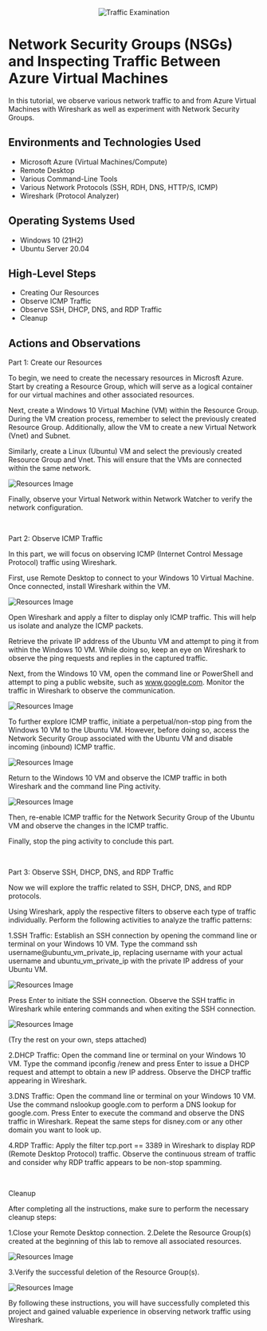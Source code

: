 <p align="center">
<img src="https://i.imgur.com/Ua7udoS.png" alt="Traffic Examination"/>
</p>

<h1>Network Security Groups (NSGs) and Inspecting Traffic Between Azure Virtual Machines</h1>
In this tutorial, we observe various network traffic to and from Azure Virtual Machines with Wireshark as well as experiment with Network Security Groups. <br />



<h2>Environments and Technologies Used</h2>

- Microsoft Azure (Virtual Machines/Compute)
- Remote Desktop
- Various Command-Line Tools
- Various Network Protocols (SSH, RDH, DNS, HTTP/S, ICMP)
- Wireshark (Protocol Analyzer)

<h2>Operating Systems Used </h2>

- Windows 10 (21H2)
- Ubuntu Server 20.04

<h2>High-Level Steps</h2>

- Creating Our Resources 
- Observe ICMP Traffic
- Observe SSH, DHCP, DNS, and RDP Traffic
- Cleanup

<h2>Actions and Observations</h2>


<p>
Part 1: Create our Resources

To begin, we need to create the necessary resources in Microsft Azure. Start by creating a Resource Group, which will serve as a logical container for our virtual machines and other associated resources.

Next, create a Windows 10 Virtual Machine (VM) within the Resource Group. During the VM creation process, remember to select the previously created Resource Group. Additionally, allow the VM to create a new Virtual Network (Vnet) and Subnet.

Similarly, create a Linux (Ubuntu) VM and select the previously created Resource Group and Vnet. This will ensure that the VMs are connected within the same network.

<p>

![Resources Image](projectpics/resources.jpeg)
</p>

Finally, observe your Virtual Network within Network Watcher to verify the network configuration.

</p>
<br />


<p>
Part 2: Observe ICMP Traffic

In this part, we will focus on observing ICMP (Internet Control Message Protocol) traffic using Wireshark.

First, use Remote Desktop to connect to your Windows 10 Virtual Machine. Once connected, install Wireshark within the VM.

<p>

![Resources Image](projectpics/wireshark-install.jpeg)
</p>

Open Wireshark and apply a filter to display only ICMP traffic. This will help us isolate and analyze the ICMP packets.

Retrieve the private IP address of the Ubuntu VM and attempt to ping it from within the Windows 10 VM. While doing so, keep an eye on Wireshark to observe the ping requests and replies in the captured traffic.

Next, from the Windows 10 VM, open the command line or PowerShell and attempt to ping a public website, such as www.google.com. Monitor the traffic in Wireshark to observe the communication.

<p>

![Resources Image](projectpics/icmp-observe.jpeg)
</p>

To further explore ICMP traffic, initiate a perpetual/non-stop ping from the Windows 10 VM to the Ubuntu VM. However, before doing so, access the Network Security Group associated with the Ubuntu VM and disable incoming (inbound) ICMP traffic.
<p>

![Resources Image](projectpics/icmpdeny-azure.jpeg)
</p>

Return to the Windows 10 VM and observe the ICMP traffic in both Wireshark and the command line Ping activity. 

<p>

![Resources Image](projectpics/icmpdeny-observe.jpeg)
</p>

Then, re-enable ICMP traffic for the Network Security Group of the Ubuntu VM and observe the changes in the ICMP traffic.

Finally, stop the ping activity to conclude this part.

</p>
<br />

<p>
Part 3: Observe SSH, DHCP, DNS, and RDP Traffic

Now we will explore the traffic related to SSH, DHCP, DNS, and RDP protocols.

Using Wireshark, apply the respective filters to observe each type of traffic individually. Perform the following activities to analyze the traffic patterns:

1.SSH Traffic: Establish an SSH connection by opening the command line or terminal on your Windows 10 VM. Type the command ssh username@ubuntu_vm_private_ip, replacing username with your actual username and ubuntu_vm_private_ip with the private IP address of your Ubuntu VM. 

<p>

![Resources Image](projectpics/ssh-vm.jpeg)
</p>

Press Enter to initiate the SSH connection. Observe the SSH traffic in Wireshark while entering commands and when exiting the SSH connection.

<p>

![Resources Image](projectpics/ssh.jpeg)
</p>

(Try the rest on your own, steps attached) <br/>

2.DHCP Traffic: Open the command line or terminal on your Windows 10 VM. Type the command ipconfig /renew and press Enter to issue a DHCP request and attempt to obtain a new IP address. Observe the DHCP traffic appearing in Wireshark.

3.DNS Traffic: Open the command line or terminal on your Windows 10 VM. Use the command nslookup google.com to perform a DNS lookup for google.com. Press Enter to execute the command and observe the DNS traffic in Wireshark. Repeat the same steps for disney.com or any other domain you want to look up.

4.RDP Traffic: Apply the filter tcp.port == 3389 in Wireshark to display RDP (Remote Desktop Protocol) traffic. Observe the continuous stream of traffic and consider why RDP traffic appears to be non-stop spamming.
  
</p>
<br />


<p>
Cleanup

After completing all the instructions, make sure to perform the necessary cleanup steps:

1.Close your Remote Desktop connection.
2.Delete the Resource Group(s) created at the beginning of this lab to remove all associated resources.

<p>

![Resources Image](projectpics/cleanup.jpeg)
</p>

3.Verify the successful deletion of the Resource Group(s).
<p>

![Resources Image](projectpics/cleanup-confirm.jpeg)
</p>

By following these instructions, you will have successfully completed this project and gained valuable experience in observing network traffic using Wireshark.

</p>
<br />

